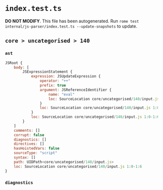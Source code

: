 # `index.test.ts`

**DO NOT MODIFY**. This file has been autogenerated. Run `rome test internal/js-parser/index.test.ts --update-snapshots` to update.

## `core > uncategorised > 140`

### `ast`

```javascript
JSRoot {
	body: [
		JSExpressionStatement {
			expression: JSUpdateExpression {
				operator: "++"
				prefix: true
				argument: JSReferenceIdentifier {
					name: "eval"
					loc: SourceLocation core/uncategorised/140/input.js 1:2-1:6 (eval)
				}
				loc: SourceLocation core/uncategorised/140/input.js 1:0-1:6
			}
			loc: SourceLocation core/uncategorised/140/input.js 1:0-1:6
		}
	]
	comments: []
	corrupt: false
	diagnostics: []
	directives: []
	hasHoistedVars: false
	sourceType: "script"
	syntax: []
	path: UIDPath<core/uncategorised/140/input.js>
	loc: SourceLocation core/uncategorised/140/input.js 1:0-1:6
}
```

### `diagnostics`

```

```
